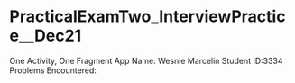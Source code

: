# PracticalExamTwo_InterviewPractice__Dec21
One Activity, One Fragment App 
Name: Wesnie Marcelin Student ID:3334 Problems Encountered:
